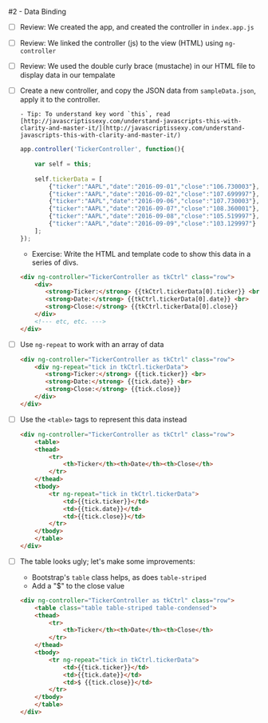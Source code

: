 #2 - Data Binding

  - [ ] Review: We created the app, and created the controller in `index.app.js`
  
  - [ ] Review: We linked the controller (js) to the view (HTML) using `ng-controller`
  
  - [ ] Review: We used the double curly brace (mustache) in our HTML file to display data in our tempalate
  
  - [ ] Create a new controller, and copy the JSON data from `sampleData.json`, 
        apply it to the controller.
        
        - Tip: To understand key word `this`, read [http://javascriptissexy.com/understand-javascripts-this-with-clarity-and-master-it/](http://javascriptissexy.com/understand-javascripts-this-with-clarity-and-master-it/)
  
    ```js
    app.controller('TickerController', function(){
   
        var self = this;
                        
        self.tickerData = [
            {"ticker":"AAPL","date":"2016-09-01","close":"106.730003"},
            {"ticker":"AAPL","date":"2016-09-02","close":"107.699997"},
            {"ticker":"AAPL","date":"2016-09-06","close":"107.730003"},
            {"ticker":"AAPL","date":"2016-09-07","close":"108.360001"},
            {"ticker":"AAPL","date":"2016-09-08","close":"105.519997"},
            {"ticker":"AAPL","date":"2016-09-09","close":"103.129997"}
        ];
    });
    ```

     - Exercise: Write the HTML and template code to show this data in a series of divs.
     
     ```html
     <div ng-controller="TickerController as tkCtrl" class="row">
         <div>
            <strong>Ticker:</strong> {{tkCtrl.tickerData[0].ticker}} <br>
            <strong>Date:</strong> {{tkCtrl.tickerData[0].date}} <br>
            <strong>Close:</strong> {{tkCtrl.tickerData[0].close}}
         </div>
         <!--- etc, etc. --->
     </div>
     ```

  - [ ] Use `ng-repeat` to work with an array of data
  
      ```html
      <div ng-controller="TickerController as tkCtrl" class="row">
          <div ng-repeat="tick in tkCtrl.tickerData">
             <strong>Ticker:</strong> {{tick.ticker}} <br>
             <strong>Date:</strong> {{tick.date}} <br>
             <strong>Close:</strong> {{tick.close}}
          </div>
      </div>
      ```
  
  - [ ] Use the `<table>` tags to represent this data instead
  
	```html
    <div ng-controller="TickerController as tkCtrl" class="row">
        <table>
        <thead>
            <tr>
                <th>Ticker</th><th>Date</th><th>Close</th>
            </tr>
        </thead>
        <tbody>
            <tr ng-repeat="tick in tkCtrl.tickerData">
                <td>{{tick.ticker}}</td>
                <td>{{tick.date}}</td>
                <td>{{tick.close}}</td>
            </tr>
        </tbody>
        </table>
    </div>
    ```

  - [ ] The table looks ugly; let's make some improvements:
  
    - Bootstrap's `table` class helps, as does `table-striped`
    - Add a "$" to the close value
  
	```html
    <div ng-controller="TickerController as tkCtrl" class="row">
        <table class="table table-striped table-condensed">
        <thead>
            <tr>
                <th>Ticker</th><th>Date</th><th>Close</th>
            </tr>
        </thead>
        <tbody>
            <tr ng-repeat="tick in tkCtrl.tickerData">
                <td>{{tick.ticker}}</td>
                <td>{{tick.date}}</td>
                <td>$ {{tick.close}}</td>
            </tr>
        </tbody>
        </table>
    </div>
    ```
    

    

	
